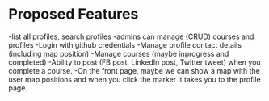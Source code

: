 # Proposed Features

-list all profiles, search profiles
-admins can manage (CRUD) courses and profiles
-Login with github credentials
-Manage profile contact details (including map position)
-Manage courses (maybe inprogress and completed)
-Ability to post (FB post, LinkedIn post, Twitter tweet) when you complete a course.
-On the front page, maybe we can show a map with the user map positions and when you click the marker it takes you to the profile page.
